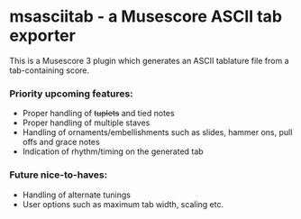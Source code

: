 # msasciitab - a Musescore ASCII tab exporter

This is a Musescore 3 plugin which generates an ASCII tablature file from a tab-containing score.

### Priority upcoming features:

- Proper handling of ~~tuplets~~ and tied notes
- Proper handling of multiple staves
- Handling of ornaments/embellishments such as slides, hammer ons, pull offs and grace notes
- Indication of rhythm/timing on the generated tab

### Future nice-to-haves:

- Handling of alternate tunings
- User options such as maximum tab width, scaling etc. 
